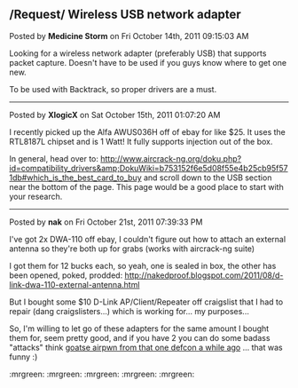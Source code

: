 ## /Request/ Wireless USB network adapter
Posted by **Medicine Storm** on Fri October 14th, 2011 09:15:03 AM

Looking for a wireless network adapter (preferably USB) that supports packet
capture. Doesn't have to be used if you guys know where to get one new.

To be used with Backtrack, so proper drivers are a must.

--------------------------------------------------------------------------------

Posted by **XlogicX** on Sat October 15th, 2011 01:07:20 AM

I recently picked up the Alfa AWUS036H off of ebay for like $25. It uses the
RTL8187L chipset and is 1 Watt! It fully supports injection out of the box.

In general, head over to:
<http://www.aircrack-ng.org/doku.php?id=compatibility_drivers&amp;DokuWiki=b753152f6e5d08f55e4b25cb95f571db#which_is_the_best_card_to_buy>
and scroll down to the USB section near the bottom of the page. This page would
be a good place to start with your research.

--------------------------------------------------------------------------------

Posted by **nak** on Fri October 21st, 2011 07:39:33 PM

I've got 2x DWA-110 off ebay, I couldn't figure out how to attach an external
antenna so they're both up for grabs (works with aircrack-ng suite)

I got them for 12 bucks each, so yeah, one is sealed in box, the other has been
opened, poked, prodded:
<http://nakedproof.blogspot.com/2011/08/d-link-dwa-110-external-antenna.html>

But I bought some $10 D-Link AP/Client/Repeater off craigslist that I had to
repair (dang craigslisters...) which is working for... my purposes...

So, I'm willing to let go of these adapters for the same amount I bought them
for, seem pretty good, and if you have 2 you can do some badass "attacks" think
[goatse airpwn from that one defcon a while ago](http://evilscheme.org/defcon/)
... that was funny :)

:mrgreen: :mrgreen: :mrgreen: :mrgreen: :mrgreen:
